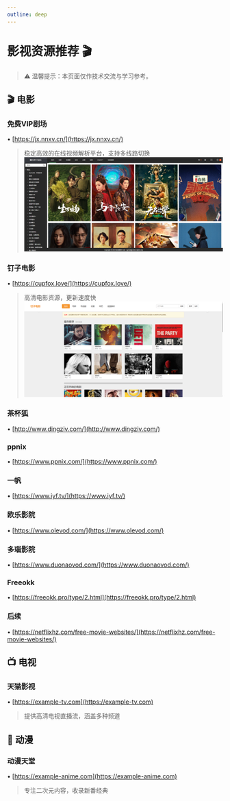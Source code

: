 ```yaml
---
outline: deep
---
```


# 影视资源推荐 🎬

> ⚠️ 温馨提示：本页面仅作技术交流与学习参考。

## 🎬 电影

### **免费VIP剧场**
• [https://jx.nnxv.cn/](https://jx.nnxv.cn/)
> 稳定高效的在线视频解析平台，支持多线路切换
> ![截图](../public/images/01.png)

### **钉子电影** 
• [https://cupfox.love/](https://cupfox.love/)
> 高清电影资源，更新速度快
> ![截图](../public/images/02.png)

### **茶杯狐**
• [http://www.dingziv.com/](http://www.dingziv.com/)

### **ppnix**
• [https://www.ppnix.com/](https://www.ppnix.com/)

### **一帆**
• [https://www.iyf.tv/](https://www.iyf.tv/)

### **欧乐影院**
• [https://www.olevod.com/](https://www.olevod.com/)

### **多瑙影院**
• [https://www.duonaovod.com/](https://www.duonaovod.com/)

### **Freeokk**
• [https://freeokk.pro/type/2.html](https://freeokk.pro/type/2.html)

### **后续**
• [https://netflixhz.com/free-movie-websites/](https://netflixhz.com/free-movie-websites/)


## 📺 电视

### **天猫影视** 
• [https://example-tv.com](https://example-tv.com)
> 提供高清电视直播流，涵盖多种频道

## 🎎 动漫

### **动漫天堂** 
• [https://example-anime.com](https://example-anime.com)
> 专注二次元内容，收录新番经典
